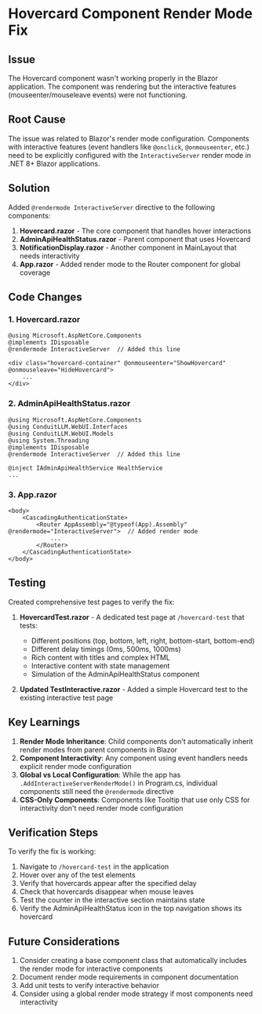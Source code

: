 # Hovercard Component Render Mode Fix

## Issue
The Hovercard component wasn't working properly in the Blazor application. The component was rendering but the interactive features (mouseenter/mouseleave events) were not functioning.

## Root Cause
The issue was related to Blazor's render mode configuration. Components with interactive features (event handlers like `@onclick`, `@onmouseenter`, etc.) need to be explicitly configured with the `InteractiveServer` render mode in .NET 8+ Blazor applications.

## Solution
Added `@rendermode InteractiveServer` directive to the following components:

1. **Hovercard.razor** - The core component that handles hover interactions
2. **AdminApiHealthStatus.razor** - Parent component that uses Hovercard
3. **NotificationDisplay.razor** - Another component in MainLayout that needs interactivity
4. **App.razor** - Added render mode to the Router component for global coverage

## Code Changes

### 1. Hovercard.razor
```razor
@using Microsoft.AspNetCore.Components
@implements IDisposable
@rendermode InteractiveServer  // Added this line

<div class="hovercard-container" @onmouseenter="ShowHovercard" @onmouseleave="HideHovercard">
    ...
</div>
```

### 2. AdminApiHealthStatus.razor
```razor
@using Microsoft.AspNetCore.Components
@using ConduitLLM.WebUI.Interfaces
@using ConduitLLM.WebUI.Models
@using System.Threading
@implements IDisposable
@rendermode InteractiveServer  // Added this line

@inject IAdminApiHealthService HealthService
...
```

### 3. App.razor
```razor
<body>
    <CascadingAuthenticationState>
        <Router AppAssembly="@typeof(App).Assembly" @rendermode="InteractiveServer">  // Added render mode
            ...
        </Router>
    </CascadingAuthenticationState>
</body>
```

## Testing
Created comprehensive test pages to verify the fix:

1. **HovercardTest.razor** - A dedicated test page at `/hovercard-test` that tests:
   - Different positions (top, bottom, left, right, bottom-start, bottom-end)
   - Different delay timings (0ms, 500ms, 1000ms)
   - Rich content with titles and complex HTML
   - Interactive content with state management
   - Simulation of the AdminApiHealthStatus component

2. **Updated TestInteractive.razor** - Added a simple Hovercard test to the existing interactive test page

## Key Learnings

1. **Render Mode Inheritance**: Child components don't automatically inherit render modes from parent components in Blazor
2. **Component Interactivity**: Any component using event handlers needs explicit render mode configuration
3. **Global vs Local Configuration**: While the app has `.AddInteractiveServerRenderMode()` in Program.cs, individual components still need the `@rendermode` directive
4. **CSS-Only Components**: Components like Tooltip that use only CSS for interactivity don't need render mode configuration

## Verification Steps

To verify the fix is working:

1. Navigate to `/hovercard-test` in the application
2. Hover over any of the test elements
3. Verify that hovercards appear after the specified delay
4. Check that hovercards disappear when mouse leaves
5. Test the counter in the interactive section maintains state
6. Verify the AdminApiHealthStatus icon in the top navigation shows its hovercard

## Future Considerations

1. Consider creating a base component class that automatically includes the render mode for interactive components
2. Document render mode requirements in component documentation
3. Add unit tests to verify interactive behavior
4. Consider using a global render mode strategy if most components need interactivity